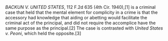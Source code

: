 _BACKUN V. UNITED STATES_, 112 F.2d 635 (4th Cir. 1940),[1] is a criminal case that held that the mental element for complicity in a crime is that the accessory had knowledge that aiding or abetting would facilitate the criminal act of the principal, and did not require the accomplice have the same purpose as the principal.[2] The case is contrasted with _United States v. Peoni_, which held the opposite.[3]
